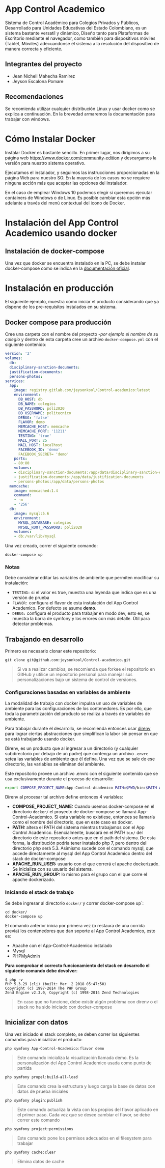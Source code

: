 # App Control Academico

Sistema de Control Académico para Colegios Privados y Públicos, Desarrollado para Unidades Educativas del Estado Colombiano, es un sistema bastante versatíl y dinámico, Diseño tanto para Plataformas de Escritorio mediante el navegador, como también para dispositivos móviles (Tablet, Móviles) adecuandonse el sistema a la resolución del dispositivo de manera correcta y eficiente.

## Integrantes del proyecto
* Jean Nichell Mahecha Ramirez
* Jeyson Escalona Pomare

## Recomendaciones

Se recomienda utilizar cualquier distribución Linux y usar docker como se explica a continuación. En la brevedad armaremos la documentación para trabajar con windows.


# Cómo Instalar Docker

Instalar Docker es bastante sencillo. En primer lugar, nos dirigimos a su página web https://www.docker.com/community-edition y descargamos la versión para nuestro sistema operativo.

Ejecutamos el instalador, y seguimos las instrucciones proporcionadas en la página Web para nuestro SO. En la mayoría de los casos no se requiere ninguna acción más que aceptar las opciones del instalador.

En el caso de emplear Windows 10 podemos elegir si queremos ejecutar containers de Windows o de Linux. Es posible cambiar esta opción más adelante a través del menú contextual del icono de Docker.


# Instalación del App Control Academico usando docker


## Instalación de docker-compose

Una vez que docker se encuentra instalado en la PC, se debe instalar
docker-compose como se indica en la [documentación oficial](https://docs.docker.com/compose/install/).

# Instalación en producción

El siguiente ejemplo, muestra como iniciar el producto considerando que ya
dispone de los pre-requisitos instalados en su sistema.

## Docker compose para producción

Cree una carpeta con el nombre del proyecto _-por ejemplo el nombre de su
colegio_ y dentro de esta carpeta cree un archivo `docker-compose.yml` con el
siguiente contenido:

```yml
version: '2'
volumes:
  db:
  disciplinary-sanction-documents:
  justification-documents:
  persons-photos:
services:
  app:
    image: registry.gitlab.com/jeysonkool/Control-academico:latest
    environment:
      DB_HOST: db
      DB_NAME: colegios
      DB_PASSWORD: poli2020
      DB_USERNAME: politecnico
      DEBUG: 'false'
      FLAVOR: demo
      MEMCACHE_HOST: memcache
      MEMCACHE_PORT: '11211'
      TESTING: 'true'
      MAIL_PORT: 25
      MAIL_HOST: localhost
      FACEBOOK_ID: 'demo'
      FACEBOOK_SECRET= 'demo'
    ports:
    - 80:80
    volumes:
    - disciplinary-sanction-documents:/app/data/disciplinary-sanction-documents
    - justification-documents:/app/data/justification-documents
    - persons-photos:/app/data/persons-photos
  memcache:
    image: memcached:1.4
    command:
    - -m
    - '256'
  db:
    image: mysql:5.6
    environment:
      MYSQL_DATABASE: colegios
      MYSQL_ROOT_PASSWORD: poli2020
    volumes:
    - db:/var/lib/mysql
```

Una vez creado, correr el siguiente comando:

```
docker-compose up
```

### Notas

Debe considerar editar las variables de ambiente que permiten modificar su
instalación:

* `TESTING:` si el valor es true, muestra una leyenda que indica que es una versión de prueba
* `FLAVOR:` configura el flavor de esta instalación del App Control Academico. Por defecto se
  asume **demo**.
* `DEBUG:` configura el producto para trabajar en modo dev, esto es, se muestra
  la barra de symfony y los errores con más detalle. Útil para detectar
  problemas.

## Trabajando en desarrollo

Primero es necesario clonar este repositorio:

```
git clone git@github.com:jeysonkool/Control-academico.git
```

> Si va a realizar cambios, se recomienda que forkee el repositorio en GitHub y
> utilice un repositorio personal para manejar sus personalizaciones bajo un
> sistema de control de versiones.

### Configuraciones basadas en variables de ambiente

La modalidad de trabajo con docker impulsa un uso de variables de ambiente para
las configuraciones de los contenedores. Es por ello, que toda la
parametrización del producto se realiza a través de variables de ambiente.

Para trabajar durante el desarrollo, se recomienda entonces usar [direnv](https://direnv.net/)
para lograr ciertas abstracciones que simplifican la labor sin pensar en que se
está trabajando usando docker.

Direnv, es un producto que al ingresar a un directorio (y cualquier
subdirectorio por debajo de un padre) que contenga un archivo `.envrc` setea las
variables de ambiente que él defina. Una vez que se sale de ese directorio, las
variables se eliminan del ambiente.

Este repositorio provee un archivo .envrc con el siguiente contenido que se usa
exclusivamente durante el proceso de desarrollo:

```bash
export COMPOSE_PROJECT_NAME=App-Control-Academico PATH=$PWD/bin:$PATH APACHE_RUN_USER=$USER APACHE_RUN_GROUP=$(id -ng)
```

Direnv al procesar tal archivo define entonces 4 variables:

* **COMPOSE_PROJECT_NAME:** Cuando usemos docker-compose en el directorio
  `docker/` el proyecto de docker-compose se llamará App-Control-Academico. Si esta variable
  no existiese, entonces se llamaría como el nombre del directorio, que en este
  caso es docker.
* **PATH:** altera el PATH del sistema mientras trabajamos con el App Control Academico.
  Esencialmente, buscará en el PATH `bin/` del directorio de este repositorio
  antes que en el path del sistema. De esta forma, la distribución podría tener
  instalado php 7, pero dentro del directorio php será 5.3. Asímismo sucede con el
  comando mysql, que accede directamente al mysql del App Control Academico dentro del stack de
  docker-compose
* **APACHE_RUN_USER:** usuario con el que correrá el apache dockerizado. Se
  inicializa con su usuario del sistema.
* **APACHE_RUN_GROUP:** lo mismo para el grupo con el que corre el apache
  dockerizado.


### Iniciando el stack de trabajo

Se debe ingresar al directorio `docker/` y correr docker-compose up`:

```
cd docker/ 
docker-compose up
```

El comando anterior inicia por primera vez (o restaura de una corrida previa)
los contenedores que dan soporte al App Control Academico, esto es:

* Apache con el App-Control-Academico instalado
* Mysql
* PHPMyAdmin

**Para comprobar el correcto funcionamiento del stack en desarrollo el siguiente
comando debe devolver:**

```
$ php -v
PHP 5.3.29 (cli) (built: Mar  2 2018 05:47:50) 
Copyright (c) 1997-2014 The PHP Group
Zend Engine v2.3.0, Copyright (c) 1998-2014 Zend Technologies
```
> En caso que no funcione, debe existir algún problema con direnv o el stack no
> ha sido iniciado con docker-compose

## Inicializar con datos

Una vez iniciado el stack completo, se deben correr los siguientes comandos para
inicializar el producto:

```
php symfony App-Control-Academico:flavor demo
```

> Este comando  inicializa la visualización llamada demo. Es la personalización
> del App Control Academico usada como punto de partida

```
php symfony propel:build-all-load
```

> Este comando crea la estructura y luego carga la base de datos con datos de
> prueba iniciales

```
php symfony plugin:publish
```

> Este comando actualiza la vista con los propios del flavor aplicado en el
> primer paso. Cada vez que se desee cambiar el flavor, se debe correr este
> comando

```
php symfony project:permissions
```

> Este comando pone los permisos adecuados en el filesystem para trabajar

```
php symfony cache:clear
```

> Elimina datos de cache
